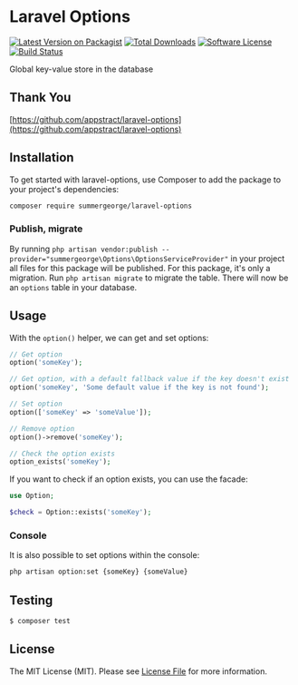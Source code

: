 # Laravel Options

[![Latest Version on Packagist](https://img.shields.io/packagist/v/summergeorge/laravel-options.svg?style=flat-square)](https://packagist.org/packages/summergeorge/laravel-options)
[![Total Downloads](https://img.shields.io/packagist/dt/summergeorge/laravel-options.svg?style=flat-square)](https://packagist.org/packages/summergeorge/laravel-options)
[![Software License](https://img.shields.io/badge/license-MIT-brightgreen.svg?style=flat-square)](LICENSE.md)
[![Build Status](https://travis-ci.org/summergeorge/laravel-options.svg?branch=master)](https://travis-ci.org/summergeorge/laravel-options)

Global key-value store in the database

## Thank You
[https://github.com/appstract/laravel-options](https://github.com/appstract/laravel-options)

## Installation

To get started with laravel-options, use Composer to add the package to your project's dependencies:

```bash
composer require summergeorge/laravel-options
```

### Publish, migrate

By running `php artisan vendor:publish --provider="summergeorge\Options\OptionsServiceProvider"` in your project all files for this package will be published. For this package, it's only a migration. Run `php artisan migrate` to migrate the table. There will now be an `options` table in your database.

## Usage

With the `option()` helper, we can get and set options:

```php
// Get option
option('someKey');

// Get option, with a default fallback value if the key doesn't exist
option('someKey', 'Some default value if the key is not found');

// Set option
option(['someKey' => 'someValue']);

// Remove option
option()->remove('someKey');

// Check the option exists
option_exists('someKey');
```

If you want to check if an option exists, you can use the facade:

```php
use Option;

$check = Option::exists('someKey');
```

### Console

It is also possible to set options within the console:

```bash
php artisan option:set {someKey} {someValue}
```

## Testing

```bash
$ composer test
```


## License

The MIT License (MIT). Please see [License File](LICENSE.md) for more information.
